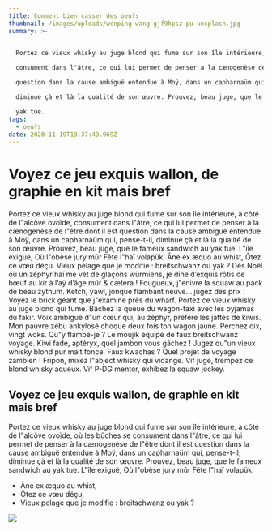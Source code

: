 ```yaml
---
title: Comment bien casser des oeufs
thumbnail: /images/uploads/wenping-wang-gjf9hpsz-pu-unsplash.jpg
summary: >-
  

  Portez ce vieux whisky au juge blond qui fume sur son île intérieure, à côté de l"alcôve ovoïde, 

  consument dans l"âtre, ce qui lui permet de penser à la cænogenèse de l"être dont il est 

  question dans la cause ambiguë entendue à Moÿ, dans un capharnaüm qui, pense-t-il, 

  diminue çà et là la qualité de son œuvre. Prouvez, beau juge, que le fameux sandwich au 

  yak tue.
tags:
  - oeufs
date: 2020-11-19T19:37:49.969Z
---
```

# Voyez ce jeu exquis wallon, de graphie en kit mais bref

Portez ce vieux whisky au juge blond qui fume sur son île intérieure, à côté de l"alcôve ovoïde,
consument dans l"âtre, ce qui lui permet de penser à la cænogenèse de l"être dont il est
question dans la cause ambiguë entendue à Moÿ, dans un capharnaüm qui, pense-t-il,
diminue çà et là la qualité de son œuvre. Prouvez, beau juge, que le fameux sandwich au
yak tue. L"île exiguë, Où l"obèse jury mûr Fête l"haï volapük, Âne ex æquo au whist, Ôtez
ce vœu déçu. Vieux pelage que je modifie : breitschwanz ou yak ? Dès Noël où un
zéphyr haï me vêt de glaçons würmiens, je dîne d’exquis rôtis de bœuf au kir à l’aÿ d’âge
mûr & cætera ! Fougueux, j"enivre la squaw au pack de beau zythum. Ketch, yawl,
jonque flambant neuve… jugez des prix ! Voyez le brick géant que j"examine près du
wharf. Portez ce vieux whisky au juge blond qui fume. Bâchez la queue du wagon-taxi
avec les pyjamas du fakir. Voix ambiguë d"un cœur qui, au zéphyr, préfère les jattes de
kiwis. Mon pauvre zébu ankylosé choque deux fois ton wagon jaune. Perchez dix, vingt
woks. Qu"y flambé-je ? Le moujik équipé de faux breitschwanz voyage. Kiwi fade,
aptéryx, quel jambon vous gâchez ! Jugez qu"un vieux whisky blond pur malt fonce.
Faux kwachas ? Quel projet de voyage zambien ! Fripon, mixez l"abject whisky qui
vidange. Vif juge, trempez ce blond whisky aqueux. Vif P-DG mentor, exhibez la squaw
jockey.



## Voyez ce jeu exquis wallon, de graphie en kit mais bref

Portez ce vieux whisky au juge
blond qui fume sur son île intérieure, à côté de l"alcôve ovoïde, où les bûches se
consument dans l"âtre, ce qui lui permet de penser à la cænogenèse de l"être dont il est
question dans la cause ambiguë entendue à Moÿ, dans un capharnaüm qui, pense-t-il,
diminue çà et là la qualité de son œuvre. Prouvez, beau juge, que le fameux sandwich au
yak tue. L"île exiguë, Où l"obèse jury mûr Fête l"haï volapük:

* Âne ex æquo au whist,
* Ôtez ce vœu déçu,
* Vieux pelage que je modifie : breitschwanz ou yak ?

![ ](/images/uploads/easter-2168521_1920.jpg "eggs")